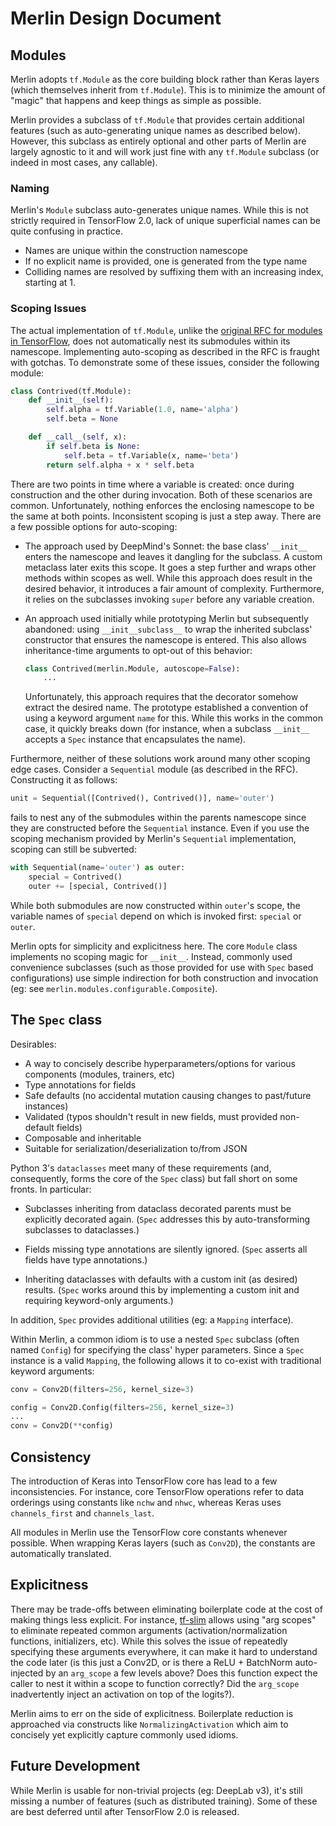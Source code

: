 # Merlin Design Document

## Modules

Merlin adopts `tf.Module` as the core building block rather than Keras layers (which themselves inherit from `tf.Module`). This is to minimize the amount of "magic" that happens and keep things as simple as possible.

Merlin provides a subclass of `tf.Module` that provides certain additional features (such as auto-generating unique names as described below). However, this subclass as entirely optional and other parts of Merlin are largely agnostic to it and will work just fine with any `tf.Module` subclass (or indeed in most cases, any callable).

### Naming

Merlin's `Module` subclass auto-generates unique names. While this is not strictly required in TensorFlow 2.0, lack of unique superficial names can be quite confusing in practice.

-   Names are unique within the construction namescope
-   If no explicit name is provided, one is generated from the type name
-   Colliding names are resolved by suffixing them with an increasing index, starting at 1.

### Scoping Issues

The actual implementation of `tf.Module`, unlike the [original RFC for modules in TensorFlow](https://github.com/tensorflow/community/blob/master/rfcs/20190117-tf-module.md), does not automatically nest its submodules within its namescope. Implementing auto-scoping as described in the RFC is fraught with gotchas. To demonstrate some of these issues, consider the following module:

```python
class Contrived(tf.Module):
    def __init__(self):
        self.alpha = tf.Variable(1.0, name='alpha')
        self.beta = None

    def __call__(self, x):
        if self.beta is None:
            self.beta = tf.Variable(x, name='beta')
        return self.alpha + x * self.beta
```

There are two points in time where a variable is created: once during construction and the other during invocation. Both of these scenarios are common. Unfortunately, nothing enforces the enclosing namescope to be the same at both points. Inconsistent scoping is just a step away. There are a few possible options for auto-scoping:

-   The approach used by DeepMind's Sonnet: the base class' `__init__` enters the namescope and leaves it dangling for the subclass. A custom metaclass later exits this scope. It goes a step further and wraps other methods within scopes as well. While this approach does result in the desired behavior, it introduces a fair amount of complexity. Furthermore, it relies on the subclasses invoking `super` before any variable creation.

-   An approach used initially while prototyping Merlin but subsequently abandoned: using `__init__subclass__` to wrap the inherited subclass' constructor that ensures the namescope is entered. This also allows inheritance-time arguments to opt-out of this behavior:

    ```python
    class Contrived(merlin.Module, autoscope=False):
        ...
    ```

    Unfortunately, this approach requires that the decorator somehow extract the desired name. The prototype established a convention of using a keyword argument `name` for this. While this works in the common case, it quickly breaks down (for instance, when a subclass `__init__` accepts a `Spec` instance that encapsulates the name).

Furthermore, neither of these solutions work around many other scoping edge cases. Consider a `Sequential` module (as described in the RFC). Constructing it as follows:

```python
unit = Sequential([Contrived(), Contrived()], name='outer')
```

fails to nest any of the submodules within the parents namescope since they are constructed before the `Sequential` instance. Even if you use the scoping mechanism provided by Merlin's `Sequential` implementation, scoping can still be subverted:

```python
with Sequential(name='outer') as outer:
    special = Contrived()
    outer += [special, Contrived()]
```

While both submodules are now constructed within `outer`'s scope, the variable names of `special` depend on which is invoked first: `special` or `outer`.

Merlin opts for simplicity and explicitness here. The core `Module` class implements no scoping magic for `__init__`. Instead, commonly used convenience subclasses (such as those provided for use with `Spec` based configurations) use simple indirection for both construction and invocation (eg: see `merlin.modules.configurable.Composite`).

## The `Spec` class

Desirables:

-   A way to concisely describe hyperparameters/options for various components (modules, trainers, etc)
-   Type annotations for fields
-   Safe defaults (no accidental mutation causing changes to past/future instances)
-   Validated (typos shouldn't result in new fields, must provided non-default fields)
-   Composable and inheritable
-   Suitable for serialization/deserialization to/from JSON

Python 3's `dataclasses` meet many of these requirements (and, consequently, forms the core of the `Spec` class) but fall short on some fronts. In particular:

-   Subclasses inheriting from dataclass decorated parents must be explicitly decorated again. (`Spec` addresses this by auto-transforming subclasses to dataclasses.)

-   Fields missing type annotations are silently ignored. (`Spec` asserts all fields have type annotations.)

-   Inheriting dataclasses with defaults with a custom init (as desired) results. (`Spec` works around this by implementing a custom init and requiring keyword-only arguments.)

In addition, `Spec` provides additional utilities (eg: a `Mapping` interface).

Within Merlin, a common idiom is to use a nested `Spec` subclass (often named `Config`) for specifying the class' hyper parameters. Since a `Spec` instance is a valid `Mapping`, the following allows it to co-exist with traditional keyword arguments:

```python
conv = Conv2D(filters=256, kernel_size=3)

config = Conv2D.Config(filters=256, kernel_size=3)
...
conv = Conv2D(**config)
```

## Consistency

The introduction of Keras into TensorFlow core has lead to a few inconsistencies. For instance, core TensorFlow operations refer to data orderings using constants like `nchw` and `nhwc`, whereas Keras uses `channels_first` and `channels_last`.

All modules in Merlin use the TensorFlow core constants whenever possible. When wrapping Keras layers (such as `Conv2D`), the constants are automatically translated.

## Explicitness

There may be trade-offs between eliminating boilerplate code at the cost of making things less explicit. For instance, [tf-slim](https://ai.googleblog.com/2016/08/tf-slim-high-level-library-to-define.html) allows using "arg scopes" to eliminate repeated common arguments (activation/normalization functions, initializers, etc). While this solves the issue of repeatedly specifying these arguments everywhere, it can make it hard to understand the code later (is this just a Conv2D, or is there a ReLU + BatchNorm auto-injected by an `arg_scope` a few levels above? Does this function expect the caller to nest it within a scope to function correctly? Did the `arg_scope` inadvertently inject an activation on top of the logits?).

Merlin aims to err on the side of explicitness. Boilerplate reduction is approached via constructs like `NormalizingActivation` which aim to concisely yet explicitly capture commonly used idioms.

## Future Development

While Merlin is usable for non-trivial projects (eg: DeepLab v3), it's still missing a number of features (such as distributed training). Some of these are best deferred until after TensorFlow 2.0 is released.
